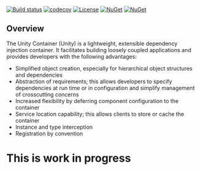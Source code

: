 [![Build status](https://ci.appveyor.com/api/projects/status/89jo5cuum6839j3b/branch/master?svg=true)](https://ci.appveyor.com/project/IoC-Unity/configuration/branch/master)
[![codecov](https://codecov.io/gh/unitycontainer/configuration/branch/master/graph/badge.svg)](https://codecov.io/gh/unitycontainer/configuration)
[![License](https://img.shields.io/badge/license-apache%202.0-60C060.svg)](https://github.com/unitycontainer/configuration/blob/master/LICENSE)
[![NuGet](https://img.shields.io/nuget/dt/Unity.Configuration.svg)](https://www.nuget.org/packages/Unity.Configuration)
[![NuGet](https://img.shields.io/nuget/v/Unity.Configuration.svg)](https://www.nuget.org/packages/Unity.Configuration)


## Overview

The Unity Container (Unity) is a lightweight, extensible dependency injection container. It facilitates building loosely coupled applications and provides developers with the following advantages:

* Simplified object creation, especially for hierarchical object structures and dependencies
* Abstraction of requirements; this allows developers to specify dependencies at run time or in configuration and simplify management of crosscutting concerns
* Increased flexibility by deferring component configuration to the container
* Service location capability; this allows clients to store or cache the container
* Instance and type interception
* Registration by convention

# This is work in progress
